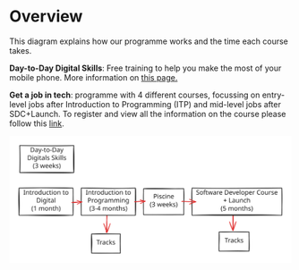 # Overview

This diagram explains how our programme works and the time each course takes.

**Day-to-Day Digital Skills**: Free training to help you make the most of your mobile phone. More information on [this page.](https://codeyourfuture.io/dds/)

**Get a job in tech**: programme with 4 different courses, focussing on entry-level jobs after Introduction to Programming (ITP) and mid-level jobs after SDC+Launch. To register and view all the information on the course please follow this [link](https://codeyourfuture.io/become-a-student/).

<img src="../.gitbook/assets/file.excalidraw (1).svg" alt="Diagram showing all courses at CYF" class="gitbook-drawing">

